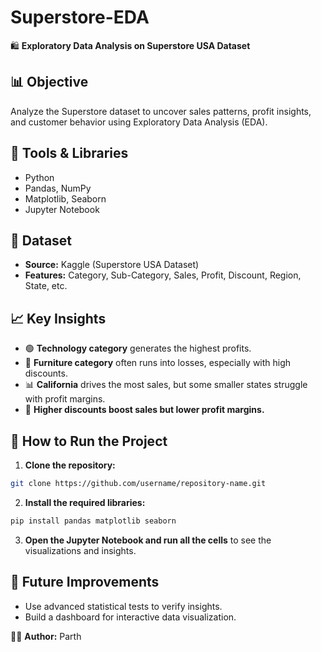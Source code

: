 # Superstore-EDA

🛍️ **Exploratory Data Analysis on Superstore USA Dataset**

## 📊 Objective

Analyze the Superstore dataset to uncover sales patterns, profit insights, and customer behavior using Exploratory Data Analysis (EDA).

## 🔧 Tools & Libraries

- Python
- Pandas, NumPy
- Matplotlib, Seaborn
- Jupyter Notebook

## 📂 Dataset

- **Source:** Kaggle (Superstore USA Dataset)
- **Features:** Category, Sub-Category, Sales, Profit, Discount, Region, State, etc.

## 📈 Key Insights

- 🟢 **Technology category** generates the highest profits.
- 🔴 **Furniture category** often runs into losses, especially with high discounts.
- 📊 **California** drives the most sales, but some smaller states struggle with profit margins.
- 💸 **Higher discounts boost sales but lower profit margins.**

## 🚀 How to Run the Project

1. **Clone the repository:**

```bash
git clone https://github.com/username/repository-name.git
```

2. **Install the required libraries:**

```bash
pip install pandas matplotlib seaborn
```

3. **Open the Jupyter Notebook and run all the cells** to see the visualizations and insights.

## 🔮 Future Improvements

- Use advanced statistical tests to verify insights.
- Build a dashboard for interactive data visualization.

🧑‍💻 **Author:** Parth


